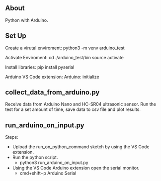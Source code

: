 ## About

Python with Arduino.

## Set Up

Create a virutal enviroment:
python3 -m venv arduino_test

Activate Enviroment:
cd ./arduino_test/bin
source activate

Install libraries:
pip install pyserial

Arduino VS Code extension:
Arduino: initialize

## collect_data_from_arduino.py

Receive data from Arduino Nano and HC-SR04 ultrasonic sensor.
Run the test for a set amount of time, save data to csv file and plot results.

## run_arduino_on_input.py

Steps:

- Upload the run_on_python_command sketch by using the VS Code extension.
- Run the python script.
  - python3 run_arduino_on_input.py
- Using the VS Code Arduino extension open the serial monitor.
  - cmd+shift+p Arduino Serial
